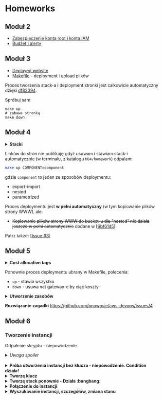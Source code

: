 # Homeworks

## Moduł 2
- [Zabezpieczenie konta root i konta IAM](https://github.com/pnowosie/aws-devops/issues/1)
- [Budżet i alerty](https://github.com/pnowosie/aws-devops/issues/2)

## Moduł 3
- [Deployed website](http://website-single-template-website-dev-s3website-dtxgarz9vgv7.s3-website-eu-west-1.amazonaws.com/)
- [Makefile](https://github.com/pnowosie/aws-devops/blob/master/M03/homework/Makefile) - deployment i upload plików

Proces tworzenia stack-a i deployment stronki jest całkowicie automatyczny dzięki [df83394](https://github.com/pnowosie/aws-devops/commit/df8339475a609deca887e30641dd91aea5d53b60).

Spróbuj sam:
```
make up
# zabawa stronką
make down
```

## Moduł 4

<details>
  <summary><b>Stacki</b></summary>

![image](https://user-images.githubusercontent.com/1813036/122029481-34a2b400-cdcd-11eb-8664-0f98e134085a.png)
</details>

Linków do stron nie publikuję gdyż usuwam i stawiam stack-i automatycznie (w terminalu, z katalogu `M04/homework`)
odpalam:

```bash
make up COMPONENT=component
```

gdzie `component` to jeden ze sposobów deploymentu:
- export-import
- nested
- parametrized

Proces deploymentu jest **w pełni automatyczny** (w tym kopiowanie plików strony WWW), ale:

- ~~Kopiowanie plików strony WWW do bucket-u dla "nested" nie działa jeszcze w pełni automatycznie~~
    dodane w [[6bf61d5](https://github.com/pnowosie/aws-devops/commit/6bf61d5e954266c2176302b8151bbdfd489affae)]

Patrz także: [[Issue #3](https://github.com/pnowosie/aws-devops/issues/3)]

## Moduł 5

<details>
  <summary><b>Cost allocation tags</b></summary>

<img width="783" alt="obraz" src="https://user-images.githubusercontent.com/1813036/122638908-3cc56100-d0f7-11eb-8e81-1a6c6820b66e.png">
</details>


Ponownie proces deploymentu ubrany w Makefile, polecenia:
- `up` - stawia wszystko
- `down` - usuwa nat gateway-e by ciąć koszty


<details>
  <summary><b>Utworzenie zasobów</b></summary>

**Terminal - AWS CLI**
<img width="1312" alt="obraz" src="https://user-images.githubusercontent.com/1813036/122639872-b3b12880-d0fc-11eb-9c26-77d807c4de9b.png">

**AWS - Web console**

- Stacki
<br/>
<img width="1154" alt="obraz" src="https://user-images.githubusercontent.com/1813036/122639955-19051980-d0fd-11eb-9ab4-509654d04e24.png">

- VPC
<br/>
<img width="632" alt="obraz" src="https://user-images.githubusercontent.com/1813036/122640006-4651c780-d0fd-11eb-8524-a4e730a6d393.png">

</details>


**Rozwiązanie zagadki**
https://github.com/pnowosie/aws-devops/issues/4

## Moduł 6

### Tworzenie instancji

Odpalenie skryptu - niepowodzenie. 
<details>
  <summary><i>Uwaga spoiler</i></summary>
W poleceniu `memes-generator/operations/commands/deploy-jumphost.sh` brakuje capability `--capabilities CAPABILITY_NAMED_IAM`

Prosta poprawka - brawo :clap: Karolina.
</details>
<br/>

<details>
  <summary><b>Próba utworzenia instancji bez klucza - niepowodzenie. Condition działa!</b></summary>

![image](https://user-images.githubusercontent.com/1813036/123264523-67018f00-d4fa-11eb-9f67-b7351bd9ddce.png)
</details>

<details>
  <summary><b>Tworzę klucz</b></summary>

```bash
aws ec2 create-key-pair --key-name memes-generator-dev-jumphost-key (...)

aws ec2 describe-key-pairs \
  --key-names memes-generator-dev-jumphost-key \
  --output yaml | tee
KeyPairs:
- KeyFingerprint: 27:30:8c:95:4d:c1:c8:31:fd:cc:35:24:92:df:e4:40:37:6c:dd:26
  KeyName: memes-generator-dev-jumphost-key
  KeyPairId: key-01e515XXXXXXXXXXX
  Tags: []
```
</details>

<details>
  <summary><b>Tworzę stack ponownie - Działa :bangbang:</b></summary>

```bash
make up

...
aws cloudformation deploy --template-file memes-generator/operations/templates/jumphost.yaml ...

Waiting for changeset to be created..
Waiting for stack create/update to complete
Successfully created/updated stack - memes-generator-operations-jumphost-dev
make[1]: Leaving directory '/home/pnowosie/Proj/edu/aws-devops/project'
touch .network
```

![image](https://user-images.githubusercontent.com/1813036/123268042-f65c7180-d4fd-11eb-83e6-e25f8c358d5e.png)

</details>

<details>
  <summary><b>Połączenie do instancji</b></summary>

**1. SSH**

```bash
ssh -i "~/.aws/jumphost-key.pem" ec2-user@ec2-XXXXXXXXXXXXX.eu-west-1.compute.amazonaws.com
Last login: Thu Jun 24 13:17:40 2021 from XXX

       __|  __|_  )
       _|  (     /   Amazon Linux 2 AMI
      ___|\___|___|

https://aws.amazon.com/amazon-linux-2/
[ec2-user@ip-10-0-46-21 ~]$ ls -la
razem 16
drwx------ 3 ec2-user ec2-user  95 06-24 13:18 .
drwxr-xr-x 3 root     root      22 06-24 12:59 ..
-rw------- 1 ec2-user ec2-user  13 06-24 13:18 .bash_history
-rw-r--r-- 1 ec2-user ec2-user  18 2020-07-15  .bash_logout
-rw-r--r-- 1 ec2-user ec2-user 193 2020-07-15  .bash_profile
-rw-r--r-- 1 ec2-user ec2-user 231 2020-07-15  .bashrc
drwx------ 2 ec2-user ec2-user  29 06-24 12:59 .ssh
[ec2-user@ip-10-0-46-21 ~]$ logout
Connection to ec2-XXXXXXXXXXXXX.eu-west-1.compute.amazonaws.com closed.
```

**2. Session Manager**

Do połączenia się z Jumphost-em użyję Session Manager-a z AWS CLI. W tym celu instaluję [plugin dla CLI](https://docs.aws.amazon.com/systems-manager/latest/userguide/session-manager-working-with-install-plugin.html)

```bash
make-network show-jumphost | tee
aws cloudformation describe-stacks     --stack-name memes-generator-operations-jumphost-dev     --output yaml     --query Stacks[].Outputs[]     --region eu-west-1
- Description: The ID of Jump Host Instance
  OutputKey: JumpHostInstanceId
  OutputValue: i-05bcaXXXXXXXXXXXX
- Description: Public IP address of the jumphost instance
...

aws ssm start-session --target i-05bcaXXXXXXXXXXXX --region $REGION

Starting session with SessionId: cli-admin-0XXXXXXXXXXXXXXXX
sh-4.2$ whoami
ssm-user
sh-4.2$ ls /
bin  boot  dev	etc  home  lib	lib64  local  media  mnt  opt  proc  root  run	sbin  srv  sys	tmp  usr  var
sh-4.2$ ls /home
ec2-user  ssm-user
sh-4.2$ exit


Exiting session with sessionId: cli-admin-0XXXXXXXXXXXXXXXX.
```

Zaobserwuj, ze na maszynie są konta dla dwóch userów:
* ec2-user - przy połączeniu przez SSH
* ssm-user - przy połączeniu przez SSM

</details>

<details>
  <summary><b>Wyszukiwanie instancji, szczegółów, zmiana stanu</b></summary>

Rozszezyłem polecenia w pliku `tasks/network.Makefile` które bazują na wyszukiwaniu instancji po tagu `Name`.
Wyszukiwanie po tagu jest realizowane przez `operations/commands/get-jumphost-details.sh`, polecenia wygląda tak

```bash
aws ec2 describe-instances \
    --filter Name=tag:Name,Values=${PROJECT}-${STAGE}-${COMPONENT}-${STACK}-instance \
    --query Reservations[*].Instances[*].[InstanceId,State.Name,PublicIpAddress,PublicDnsName] \
    --output text \
    --region $REGION
```

Oto wynik jego działania (poukrywałem wrazliwe szczegóły)
```bash
make-network get-jumphost-details | tee
i-05bcaXXXXXXXXXXXX	running	IP.000.00.000	ec2-00-000-00-000.eu-west-1.compute.amazonaws.com
```

Mając powyzsze mogę
* `make-network connect-jumphost` - połączyć się przez SSM

* `make-network do-jumphost-stop` - zastopować instancje
```bash 
make-network do-jumphost-stop > /dev/null
make-network get-jumphost-details | tee
i-05bcaXXXXXXXXXXXX	stopping ...
```
* `make-network do-jumphost-start` - wystartować instancje
* `make-network get-jumphost-status` - szczegółowy status instancji
```bash
make-network get-jumphost-status | jq
{
  "InstanceStatuses": [
    {
      "AvailabilityZone": "eu-west-1a",
      "InstanceId": "i-05bcaXXXXXXXXXXXX",
      "InstanceState": {
        "Code": 16,
        "Name": "running"
      },
      "InstanceStatus": {
        "Details": [
          {
            "Name": "reachability",
            "Status": "passed"
          }
        ],
        "Status": "ok"
      },
      "SystemStatus": {
        "Details": [
          {
            "Name": "reachability",
            "Status": "passed"
          }
        ],
        "Status": "ok"
      }
    }
  ]
}
```

Dokładne komendy AWS CLI mozna znaleźć w [`tasks/network.Makefile`](https://github.com/pnowosie/aws-devops/blob/master/project/tasks/network.Makefile).

</details>
<br/>
